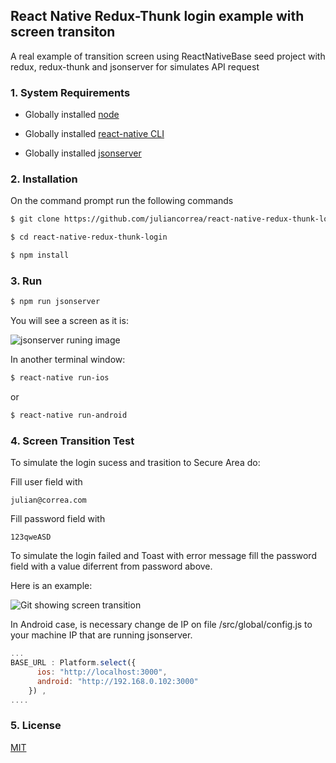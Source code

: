 ## React Native Redux-Thunk login example with screen transiton
A real example of transition screen using ReactNativeBase seed project with redux, redux-thunk and jsonserver for simulates API request

### 1. System Requirements

* Globally installed [node](https://nodejs.org/en/)

* Globally installed [react-native CLI](https://facebook.github.io/react-native/docs/getting-started.html)

* Globally installed [jsonserver](https://github.com/typicode/json-server)

### 2. Installation

On the command prompt run the following commands

```sh
$ git clone https://github.com/juliancorrea/react-native-redux-thunk-login.git

$ cd react-native-redux-thunk-login

$ npm install
````

### 3. Run 

```sh
$ npm run jsonserver
````
You will see a screen as it is:

![jsonserver runing image](https://raw.githubusercontent.com/juliancorrea/react-native-redux-thunk-login/master/assets/jsonserver-running.png)

In another terminal window:
```sh
$ react-native run-ios
```
or

```sh
$ react-native run-android
````

### 4. Screen Transition Test 

To simulate the login sucess and trasition to Secure Area do:

Fill user field with
```
julian@correa.com
```
Fill password field with
```
123qweASD
```

To simulate the login failed and Toast with error message fill the password field with a value diferrent from password above.

Here is an example:

![Git showing screen transition](https://raw.githubusercontent.com/juliancorrea/react-native-redux-thunk-login/master/assets/redux-thunk-login.gif)


In Android case, is necessary change de IP on file /src/global/config.js to your machine IP that are running jsonserver.

```js
...
BASE_URL : Platform.select({
      ios: "http://localhost:3000",
      android: "http://192.168.0.102:3000"
    }) ,
....
````

### 5. License

[MIT](https://raw.githubusercontent.com/juliancorrea/react-native-redux-thunk-login/master/LICENSE)